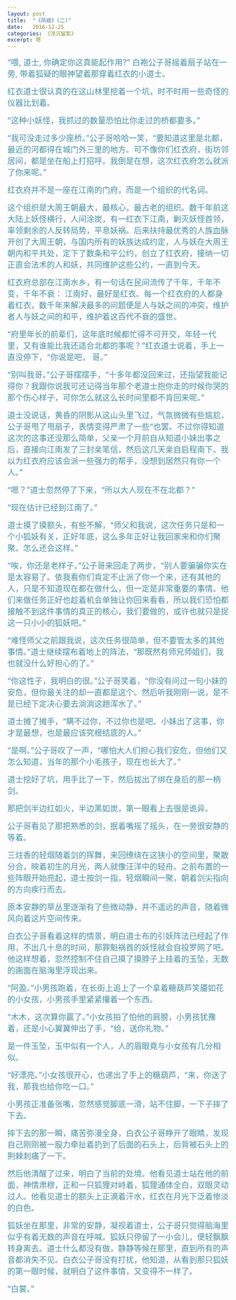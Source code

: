 ```yaml
---
layout: post
title:  "《凤岐》(二)"
date:   2016-12-25
categories: 《浮沉留影》
excerpt: 嗯
---
```


<audio src="http://link.hhtjim.com/163/419077218.mp3" autoplay="true" loop="true"></audio>



<font color="#4590a3" size = "4px">“喂, 道士, 你确定你这真能起作用?” 白袍公子哥摇着扇子站在一旁, 带着狐疑的眼神望着那穿着红衣的小道士。</font>

<font color="#4590a3" size = "4px">红衣道士很认真的在这山林里挖着一个坑，时不时用一些奇怪的仪器比划着。</font>

<font color="#4590a3" size = "4px">“这种小妖怪，我抓过的数量恐怕比你走过的桥都要多。”</font>

<font color="#4590a3" size = "4px">“我可没走过多少座桥。”公子哥哈哈一笑，“要知道这里是北都，最近的河都得在城门外三里的地方。可不像你们红衣府，街坊邻居间，都是坐在船上打招呼。我倒是在想，这次红衣府怎么就派了你来呢。”</font>

<font color="#4590a3" size = "4px">红衣府并不是一座在江南的门府，而是一个组织的代名词。</font>

<font color="#4590a3" size = "4px">这个组织是大周王朝最大，最核心，最古老的组织。数千年前这大陆上妖怪横行，人间涂炭，有一红衣下江南，剿灭妖怪首领，率领剩余的人反转局势，平息妖祸。后来扶持最优秀的人族血脉开创了大周王朝，与国内所有的妖族达成约定，人与妖在大周王朝内和平共处，定下了数条和平公约，创立了红衣府，接纳一切正直会法术的人和妖，共同维护这些公约，一直到今天。</font>

<font color="#4590a3" size = "4px">红衣府总部在江南水乡，有一句话在民间流传了千年，千年不变，千年不衰： 江南好，最好是红衣。每一个红衣府的人都身着红衣，数千年来解决最多的问题便是人与妖之间的冲突，维护者人与妖之间的和平，维护着这百代不衰的盛世。</font>

<font color="#4590a3" size = "4px">“府里年长的前辈们，这年底时候都忙得不可开交，年轻一代里，又有谁能比我还适合北都的事呢？”红衣道士说着，手上一直没停下，“你说是吧， 哥。”</font>

<font color="#4590a3" size = "4px">“别叫我哥。”公子哥摆摆手，“十多年都没回来过，还指望我能记得你？我跟你说我可还记得当年那个老道士抱你走的时候你哭的那个伤心样子，可你怎么就这么长时间里都不肯回来呢。”</font>

<font color="#4590a3" size = "4px">道士没说话，黄昏的阴影从这山头里飞过，气氛微微有些尴尬，公子哥甩了甩扇子，表情变得严肃了一些“也罢。不过你得知道这次的这事还没那么简单，父亲一个月前自从知道小妹出事之后，直接向江南发了三封亲笔信，然后这几天亲自启程南下。我以为红衣府应该会派一些强力的帮手，没想到居然只有你一个人。”</font>

<font color="#4590a3" size = "4px">“嗯？”道士忽然停了下来，“所以大人现在不在北都？”</font>

<font color="#4590a3" size = "4px">“现在估计已经到江南了。”</font>

<font color="#4590a3" size = "4px">道士摸了摸额头，有些不解，“师父和我说，这次任务只是和一个小狐妖有关，正好年底，这么多年正好让我回家来和你们聚聚。怎么还会这样。”</font>

<font color="#4590a3" size = "4px">“唉，你还是老样子。”公子哥来回走了两步，“别人要骗骗你实在是太容易了。依我看你们肯定不止派了你一个来，还有其他的人，只是不知道现在都在做什么，但一定是非常重要的事情。他们来做任务正好也趁着机会单独让你回来看看，所以我们恐怕都接触不到这件事情的真正的核心，我们要做的，或许也就只是捉这一只小小的狐妖吧。”</font>

<font color="#4590a3" size = "4px">“难怪师父之前跟我说，这次任务很简单，但不要管太多的其他事情。”道士继续摆布着地上的阵法，“那既然有师兄师姐们，我也就没什么好担心的了。”</font>

<font color="#4590a3" size = "4px">“你这性子，我明白的很。”公子哥笑着，“你没有问过一句小妹的安危，但你最关注的却一直都是这个。然后听我刚刚一说，是不是已经下定决心要去淌淌这趟浑水了。”</font>

<font color="#4590a3" size = "4px">道士摊了摊手，“瞒不过你，不过你也是吧。小妹出了这事，你才是最想，也是最应该究根结底的人。”</font>

<font color="#4590a3" size = "4px">“是啊。”公子哥叹了一声，“哪怕大人们担心我们安危，但他们又怎么知道，当年的那个小毛孩子，现在也长大了。”</font>

<font color="#4590a3" size = "4px">道士挖好了坑，用手比了一下，然后拔出了绑在身后的那一柄剑。</font>

<font color="#4590a3" size = "4px">那把剑半边红如火，半边黑如炭，第一眼看上去很是诡异。</font>

<font color="#4590a3" size = "4px">公子哥看见了那把熟悉的剑，抿着嘴摇了摇头，在一旁很安静的等着。</font>

<font color="#4590a3" size = "4px">三炷香的轻烟随着剑的挥舞，来回缭绕在这狭小的空间里，聚散分合，映着初生的月光，两人就像汪洋中的轻舟。之前布置的一些阵眼开始亮起，道士按剑一指，轻烟瞬间一聚，朝着剑尖指向的方向疾行而去。</font>

<font color="#4590a3" size = "4px">原本安静的草丛里逐渐有了些微动静，并不遥远的声音，随着微风向着这片空间传来。</font>

<font color="#4590a3" size = "4px">白衣公子哥看着这样的情景，明白道士布的引妖阵法已经起了作用，不出几十息的时间，那罪魁祸首的妖怪就会自投罗网了吧。他这样想着，忽然控制不住自己摸了摸脖子上挂着的玉坠，无数的画面在脑海里浮现出来。</font>

<font color="#4590a3" size = "4px">“阿盈。”小男孩跑着，在长街上追上了一个拿着糖葫芦笑靥如花的小女孩，小男孩手里紧紧攥着一个东西。</font>

<font color="#4590a3" size = "4px">“木木，这次算你赢了。”小女孩拍了怕他的肩膀，小男孩犹豫着，还是小心翼翼伸出了手，“给，送你礼物。”</font>

<font color="#4590a3" size = "4px">是一件玉坠，玉中似有一个人，人的眉眼竟与小女孩有几分相似。</font>

<font color="#4590a3" size = "4px">“好漂亮。”小女孩很开心，也递出了手上的糖葫芦，“来，你送了我，那我也给你吃一口。”</font>

<font color="#4590a3" size = "4px">小男孩正准备张嘴，忽然感觉脚底一滑，站不住脚，一下子摔了下去。</font>

<font color="#4590a3" size = "4px">摔下去的那一瞬，痛苦弥漫全身，白衣公子哥睁开了眼睛，发现自己刚刚被一股力牵扯着扔到了后面的石头上，后背被石头上的荆棘刺痛了一下。</font>

<font color="#4590a3" size = "4px">然后他清醒了过来，明白了当前的处境。他看见道士站在他的前面，神情肃穆，正和一只狐狸对峙着，狐狸通体全白，双眼灵动过人。他看见道士的额头上正滴着汗水，红衣在月光下泛着惨淡的白色。</font>

<font color="#4590a3" size = "4px">狐妖坐在那里，非常的安静，凝视着道士，公子哥只觉得脑海里似乎有着无数的声音在呼喊。狐妖只停留了一小会儿，便轻飘飘转身离去。道士什么都没有做，静静等候在那里，直到所有的声音都消失不见。白衣公子哥没有打扰，他知道，从看到那只狐妖的第一眼时候，就明白了这件事情，又变得不一样了。</font>

<font color="#4590a3" size = "4px">“白裳。”</font>